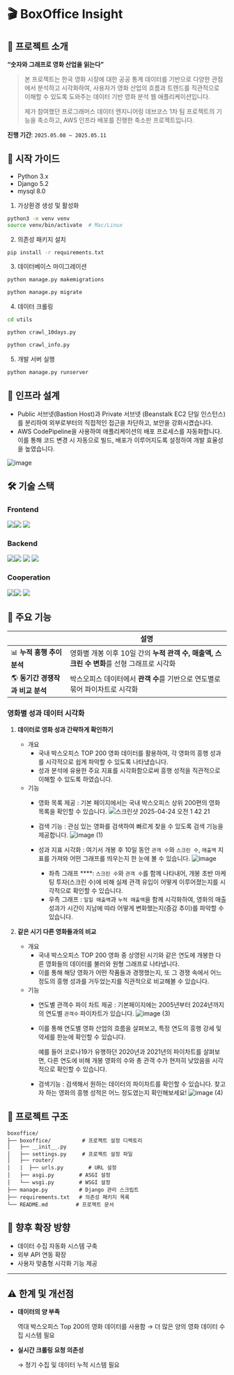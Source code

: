 # 🎬 BoxOffice Insight

## 📌 프로젝트 소개

**“숫자와 그래프로 영화 산업을 읽는다”**

> 본 프로젝트는 한국 영화 시장에 대한 공공 통계 데이터를 기반으로 다양한 관점에서 분석하고 시각화하여, 사용자가 영화 산업의 흐름과 트렌드를 직관적으로 이해할 수 있도록 도와주는 데이터 기반 영화 분석 웹 애플리케이션입니다.
> 
> 제가 참여했던 프로그래머스 데이터 엔지니어링 데브코스 1차 팀 프로젝트의 기능을 축소하고, AWS 인프라 배포를 진행한 축소판 프로젝트입니다.

**진행 기간**: `2025.05.08 ~ 2025.05.11`

<!-- ## 배포 주소 -->

## 📌 시작 가이드

- Python 3.x
- Django 5.2
- mysql 8.0
1. 가상환경 생성 및 활성화

```bash
python3 -m venv venv
source venv/bin/activate  # Mac/Linux

```

2. 의존성 패키지 설치

```bash
pip install -r requirements.txt

```

3. 데이터베이스 마이그레이션

```bash
python manage.py makemigrations

```
```bash
python manage.py migrate

```

4. 데이터 크롤링

```bash
cd utils

```
```bash
python crawl_10days.py

```
```bash
python crawl_info.py

```

5. 개발 서버 실행

```bash
python manage.py runserver

```

## 📌 인프라 설계
- Public 서브넷(Bastion Host)과 Private 서브넷 (Beanstalk EC2 단일 인스턴스)를 분리하여 외부로부터의 직접적인 접근을 차단하고, 보안을 강화시켰습니다.
- AWS CodePipeline을 사용하여 애플리케이션의 배포 프로세스를 자동화합니다. 이를 통해 코드 변경 시 자동으로 빌드, 배포가 이루어지도록 설정하여 개발 효율성을 높였습니다.

![image](https://github.com/user-attachments/assets/36197b3a-3f33-4954-9586-aefff93b07d4)

## 🛠️ 기술 스택

### Frontend

<img src="https://img.shields.io/badge/javascript-F7DF1E?style=for-the-badge&logo=javascript&logoColor=black"><img src="https://img.shields.io/badge/plotly-3F4F75?style=for-the-badge&logo=plotly&logoColor=white">
<img src="https://img.shields.io/badge/chartjs-FF6384?style=for-the-badge&logo=chartjs&logoColor=white">

### Backend

<img src="https://img.shields.io/badge/django-092E20?style=for-the-badge&logo=django&logoColor=white"><img src="https://img.shields.io/badge/sqlite-003B57?style=for-the-badge&logo=sqlite&logoColor=white">
<img src="https://img.shields.io/badge/python-3776AB?style=for-the-badge&logo=python&logoColor=white">
<img src="https://img.shields.io/badge/selenium-43B02A?style=for-the-badge&logo=selenium&logoColor=white">

<!-- ### Infra -->

### Cooperation

<img src="https://img.shields.io/badge/github-181717?style=for-the-badge&logo=github&logoColor=white"><img src="https://img.shields.io/badge/git-F05032?style=for-the-badge&logo=git&logoColor=white">
<img src="https://img.shields.io/badge/slack-4A154B?style=for-the-badge&logo=slack&logoColor=white">


## 📌 주요 기능
|  | 설명 |
| --- | --- |
| 📊 **누적 흥행 추이 분석** | 영화별 개봉 이후 10일 간의 **누적 관객 수, 매출액, 스크린 수 변화**를 선형 그래프로 시각화 |
| 🌎 **동기간 경쟁작과 비교 분석** | 박스오피스 데이터에서 **관객 수**를 기반으로 연도별로 묶어 파이차트로 시각화 |


### **영화별 성과 데이터 시각화**

1. **데이터로 영화 성과 간략하게 확인하기**
    - 개요
        - 국내 박스오피스 TOP 200 영화 데이터를 활용하여, 각 영화의 흥행 성과를 시각적으로 쉽게 파악할 수 있도록 나타냈습니다.
        - 성과 분석에 유용한 주요 지표를 시각화함으로써 흥행 성적을 직관적으로 이해할 수 있도록 하였습니다.
    - 기능
        - 영화 목록 제공 : 기본 페이지에서는 국내 박스오피스 상위 200편의 영화 목록을 확인할 수 있습니다.
          ![스크린샷 2025-04-24 오전 1 42 21](https://github.com/user-attachments/assets/3ef90220-9597-4a7f-84a7-02039ed9b552)

        - 검색 기능 : 관심 있는 영화를 검색하여 빠르게 찾을 수 있도록 검색 기능을 제공합니다.
          ![image (1)](https://github.com/user-attachments/assets/733fec39-ae33-4aab-a497-c3ff54274e9a)


        - 성과 지표 시각화 : 여기서 개봉 후 10일 동안 `관객 수`와 `스크린 수`, `매출액` 지표를 가져와 어떤 그래프를 띄우는지 한 눈에 볼 수 있습니다.
          ![image](https://github.com/user-attachments/assets/f01cdc62-3d57-4fd8-bb3b-adcec9e21965)

            - 좌측 그래프 ****: `스크린 수`와 `관객 수`를 함께 나타내어, 개봉 초반 마케팅 투자(스크린 수)에 비해 실제 관객 유입이 어떻게 이루어졌는지를 시각적으로 확인할 수 있습니다.
            - 우측 그래프 : `일일 매출액`과 `누적 매출액`을 함께 시각화하여, 영화의 매출 성과가 시간이 지남에 따라 어떻게 변화했는지(증감 추이)를 파악할 수 있습니다.
              
2. **같은 시기 다른 영화들과의 비교**
    - 개요
        - 국내 박스오피스 TOP 200 영화 중 상영된 시기와 같은 연도에 개봉한 다른 영화들의 데이터를 불러와 원형 그래프로 나타냅니다.
        - 이를 통해 해당 영화가 어떤 작품들과 경쟁했는지, 또 그 경쟁 속에서 어느 정도의 흥행 성과를 거두었는지를 직관적으로 비교해볼 수 있습니다.
    - 기능
        - 연도별 관객수 파이 차트 제공 : 기본페이지에는 2005년부터 2024년까지의 연도별 `관객수` 파이차트가 있습니다.
          ![image (3)](https://github.com/user-attachments/assets/f536acc0-999c-43d5-9ae7-a333ba4757ba)

        - 이를 통해 연도별 영화 산업의 흐름을 살펴보고, 특정 연도의 흥행 강세 및 약세를 한눈에 확인할 수 있습니다.
            
            예를 들어 코로나19가 유행하던 2020년과 2021년의 파이차트를 살펴보면, 다른 연도에 비해 개봉 영화의 수와 총 관객 수가 현저히 낮았음을 시각적으로 확인할 수 있습니다.
            
        - 검색기능 : 검색해서 원하는 데이터의 파이차트를 확인할 수 있습니다. 찾고자 하는 영화의 흥행 성적은 어느 정도였는지 확인해보세요!
          ![image (4)](https://github.com/user-attachments/assets/00c40723-d9f2-4c2f-90a8-4b063d1ee693)



## 📌 프로젝트 구조

```
boxoffice/
├── boxoffice/          # 프로젝트 설정 디렉토리
│   ├── __init__.py
│   ├── settings.py     # 프로젝트 설정 파일
│   ├── router/
│   |  ├── urls.py        # URL 설정
│   ├── asgi.py        # ASGI 설정
│   └── wsgi.py        # WSGI 설정
├── manage.py          # Django 관리 스크립트
├── requirements.txt   # 의존성 패키지 목록
└── README.md         # 프로젝트 문서

```

## 🌱 향후 확장 방향

- 데이터 수집 자동화 시스템 구축
- 외부 API 연동 확장
- 사용자 맞춤형 시각화 기능 제공

---

## ⚠️ 한계 및 개선점

- **데이터의 양 부족**
    
    역대 박스오피스 Top 200의 영화 데이터를 사용함
    → 더 많은 양의 영화 데이터 수집 시스템 필요
    
- **실시간 크롤링 요청 의존성**
    
    → 정기 수집 및 데이터 누적 시스템 필요
    
    
